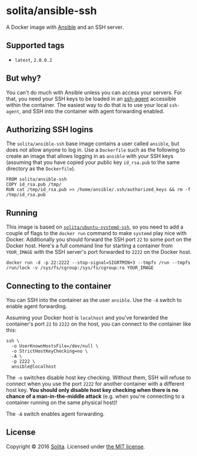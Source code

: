 # solita/ansible-ssh

A Docker image with [Ansible](https://www.ansible.com/) and an SSH server.

## Supported tags

* `latest`, `2.0.0.2`

## But why?

You can't do much with Ansible unless you can access your servers. For that, you need your SSH keys to be loaded in an [ssh-agent](https://en.wikipedia.org/wiki/Ssh-agent) accessible within the container. The easiest way to do that is to use your local `ssh-agent`, and SSH into the container with agent forwarding enabled.

## Authorizing SSH logins

The `solita/ansible-ssh` base image contains a user called `ansible`, but does not allow anyone to log in. Use a `Dockerfile` such as the following to create an image that allows logging in as `ansible` with your SSH keys (assuming that you have copied your public key `id_rsa.pub` to the same directory as the `Dockerfile`).

    FROM solita/ansible-ssh
    COPY id_rsa.pub /tmp/
    RUN cat /tmp/id_rsa.pub >> /home/ansible/.ssh/authorized_keys && rm -f /tmp/id_rsa.pub

## Running

This image is based on [`solita/ubuntu-systemd-ssh`](https://hub.docker.com/r/solita/ubuntu-systemd/), so you need to add a couple of flags to the `docker run` command to make `systemd` play nice with Docker. Additionally you should forward the SSH port `22` to some port on the Docker host. Here's a full command line for starting a container from `YOUR_IMAGE` with the SSH server's port forwarded to `2222` on the Docker host.

    docker run -d -p 22:2222 --stop-signal=SIGRTMIN+3 --tmpfs /run --tmpfs /run/lock -v /sys/fs/cgroup:/sys/fs/cgroup:ro YOUR_IMAGE

## Connecting to the container

You can SSH into the container as the user `ansible`. Use the `-A` switch to enable agent forwarding.

Assuming your Docker host is `localhost` and you've forwarded the container's port `22` to `2222` on the host, you can connect to the container like this:

    ssh \
      -o UserKnownHostsFile=/dev/null \
      -o StrictHostKeyChecking=no \
      -A \
      -p 2222 \
      ansible@localhost

The `-o` switches disable host key checking. Without them, SSH will refuse to connect when you use the port `2222` for another container with a different host key. **You should only disable host key checking when there is no chance of a man-in-the-middle attack** (e.g. when you're connecting to a container running on the same physical host)!

The `-A` switch enables agent forwarding.

## License

Copyright © 2016 [Solita](http://www.solita.fi). Licensed under [the MIT license](LICENSE).
